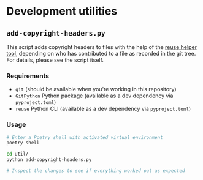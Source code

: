 # Development utilities

## `add-copyright-headers.py`

This script adds copyright headers to files with the help of the [reuse helper tool](https://git.fsfe.org/reuse/tool), depending on who has contributed to a file as
recorded in the git tree.
For details, please see the script itself.

### Requirements

- `git` (should be available when you're working in this repository)
- `GitPython` Python package (available as a dev dependency via `pyproject.toml`)
- `reuse` Python CLI (available as a dev dependency via `pyproject.toml`)

### Usage

```bash
# Enter a Poetry shell with activated virtual environment
poetry shell

cd util/
python add-copyright-headers.py

# Inspect the changes to see if everything worked out as expected
```

